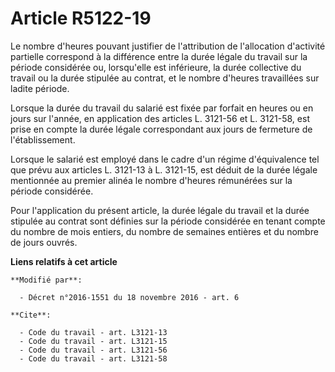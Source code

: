 # Article R5122-19

Le nombre d'heures pouvant justifier de l'attribution de l'allocation d'activité partielle correspond à la différence entre
la durée légale du travail sur la période considérée ou, lorsqu'elle est inférieure, la durée collective du travail ou la
durée stipulée au contrat, et le nombre d'heures travaillées sur ladite période. 

Lorsque la durée du travail du salarié est fixée par forfait en heures ou en jours sur l'année, en application des articles
L. 3121-56 et L. 3121-58, est prise en compte la durée légale correspondant aux jours de fermeture de l'établissement. 

Lorsque le salarié est employé dans le cadre d'un régime d'équivalence tel que prévu aux articles L. 3121-13 à L. 3121-15,
est déduit de la durée légale mentionnée au premier alinéa le nombre d'heures rémunérées sur la période considérée. 

Pour l'application du présent article, la durée légale du travail et la durée stipulée au contrat sont définies sur la
période considérée en tenant compte du nombre de mois entiers, du nombre de semaines entières et du nombre de jours ouvrés.

**Liens relatifs à cet article**

	**Modifié par**:

	  - Décret n°2016-1551 du 18 novembre 2016 - art. 6

	**Cite**:

	  - Code du travail - art. L3121-13
	  - Code du travail - art. L3121-15
	  - Code du travail - art. L3121-56
	  - Code du travail - art. L3121-58
